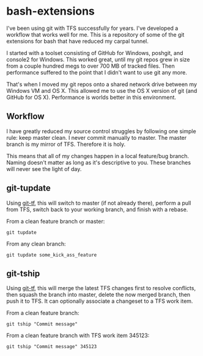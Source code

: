 bash-extensions
===============

I've been using git with TFS successfully for years. I've developed a workflow that works well for me. This is a repository of some of the git extensions for bash that have reduced my carpal tunnel.

I started with a toolset consisting of GitHub for Windows, poshgit, and console2 for Windows. This worked great, until my git repos grew in size from a couple hundred megs to over 700 MB of tracked files. Then performance suffered to the point that I didn't want to use git any more.

That's when I moved my git repos onto a shared network drive between my Windows VM and OS X. This allowed me to use the OS X version of git (and GitHub for OS X). Performance is worlds better in this environment.

## Workflow

I have greatly reduced my source control struggles by following one simple rule: keep master clean. I never commit manually to master. The master branch is my mirror of TFS. Therefore it is holy.

This means that all of my changes happen in a local feature/bug branch. Naming doesn't matter as long as it's descriptive to you. These branches will never see the light of day.

## git-tupdate

Using [git-tf](http://gittf.codeplex.com), this will switch to master (if not already there), perform a pull from TFS, switch back to your working branch, and finish with a rebase.

From a clean feature branch or master:
```
git tupdate
```

From any clean branch:
```
git tupdate some_kick_ass_feature
```

## git-tship

Using [git-tf](http://gittf.codeplex.com), this will merge the latest TFS changes first to resolve conflicts, then squash the branch into master, delete the now merged branch, then push it to TFS. It can optionally associate a changeset to a TFS work item.

From a clean feature branch:
```
git tship "Commit message"
```

From a clean feature branch with TFS work item 345123:
```
git tship "Commit message" 345123
```
